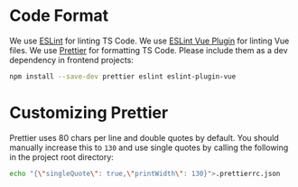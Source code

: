 # Code Format
We use [ESLint](https://eslint.org/) for linting TS Code.
We use [ESLint Vue Plugin](https://eslint.vuejs.org/) for linting Vue files.
We use [Prettier](https://prettier.io/) for formatting TS Code.
Please include them as a dev dependency in frontend projects:
```bash
npm install --save-dev prettier eslint eslint-plugin-vue
```

# Customizing Prettier
Prettier uses 80 chars per line and double quotes by default.
You should manually increase this to `130` and use single quotes by calling the following in the project root directory:
```bash
echo "{\"singleQuote\": true,\"printWidth\": 130}">.prettierrc.json
```
